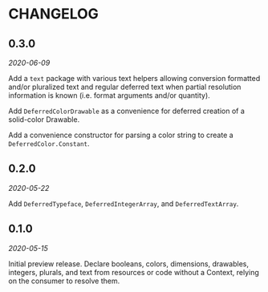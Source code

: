 # CHANGELOG

## 0.3.0
_2020-06-09_

Add a `text` package with various text helpers allowing conversion formatted and/or pluralized text
and regular deferred text when partial resolution information is known (i.e. format arguments and/or
quantity).

Add `DeferredColorDrawable` as a convenience for deferred creation of a solid-color Drawable.

Add a convenience constructor for parsing a color string to create a `DeferredColor.Constant`.

## 0.2.0
_2020-05-22_

Add `DeferredTypeface`, `DeferredIntegerArray`, and `DeferredTextArray`.

## 0.1.0
_2020-05-15_

Initial preview release. Declare booleans, colors, dimensions, drawables, integers, plurals, and
text from resources or code without a Context, relying on the consumer to resolve them.
